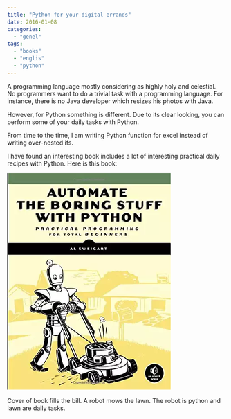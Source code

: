 ```yaml
---
title: "Python for your digital errands"
date: 2016-01-08
categories: 
  - "genel"
tags: 
  - "books"
  - "englis"
  - "python"
---
```


A programming language mostly considering as highly holy and celestial. No programmers want to do a trivial task with a programming language. For instance, there is no Java developer which resizes his photos with Java.

However, for Python something is different. Due to its clear looking, you can perform some of your daily tasks with Python.

From time to the time, I am writing Python function for excel instead of writing over-nested ifs. 

I have found an interesting book includes a lot of interesting practical daily recipes with Python. Here is this book:

![](/images/tumblr_inline_o0nkvmrXcj1r4exmc_540.png)

Cover of book fills the bill. A robot mows the lawn. The robot is python and lawn are daily tasks.
